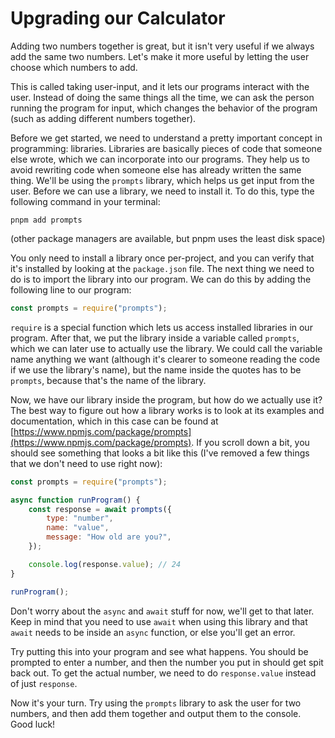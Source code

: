 # Upgrading our Calculator

Adding two numbers together is great, but it isn't very useful if we always add the same two numbers.
Let's make it more useful by letting the user choose which numbers to add.

This is called taking user-input, and it lets our programs interact with the user.
Instead of doing the same things all the time, we can ask the person running the program for input,
which changes the behavior of the program (such as adding different numbers together).

Before we get started, we need to understand a pretty important concept in programming: libraries.
Libraries are basically pieces of code that someone else wrote, which we can incorporate into our programs.
They help us to avoid rewriting code when someone else has already written the same thing.
We'll be using the `prompts` library, which helps us get input from the user.
Before we can use a library, we need to install it.
To do this, type the following command in your terminal:

```shell
pnpm add prompts
```

(other package managers are available, but pnpm uses the least disk space)

You only need to install a library once per-project,
and you can verify that it's installed by looking at the `package.json` file.
The next thing we need to do is to import the library into our program.
We can do this by adding the following line to our program:

```js
const prompts = require("prompts");
```

`require` is a special function which lets us access installed libraries in our program. After that, we put the library inside a variable called `prompts`, which we can later use to actually use the library. We could call the variable name anything we want (although it's clearer to someone reading the code if we use the library's name), but the name inside the quotes has to be `prompts`, because that's the name of the library.

Now, we have our library inside the program, but how do we actually use it?
The best way to figure out how a library works is to look at its examples and documentation,
which in this case can be found at [https://www.npmjs.com/package/prompts](https://www.npmjs.com/package/prompts). If you scroll down a bit,
you should see something that looks a bit like this (I've removed a few things that we don't need to use right now):

```js
const prompts = require("prompts");

async function runProgram() {
    const response = await prompts({
        type: "number",
        name: "value",
        message: "How old are you?",
    });

    console.log(response.value); // 24
}

runProgram();
```

Don't worry about the `async` and `await` stuff for now, we'll get to that later.
Keep in mind that you need to use `await` when using this library
and that `await` needs to be inside an `async` function,
or else you'll get an error.

Try putting this into your program and see what happens.
You should be prompted to enter a number, and then the number you put in should get spit back out.
To get the actual number, we need to do `response.value` instead of just `response`.

Now it's your turn.
Try using the `prompts` library to ask the user for two numbers,
and then add them together and output them to the console.
Good luck!
